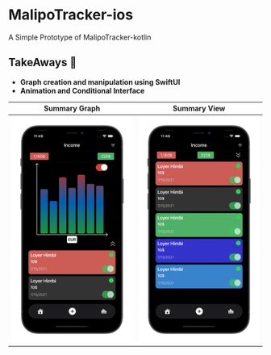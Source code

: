 # MalipoTracker-ios
A Simple Prototype of MalipoTracker-kotlin

## TakeAways 🚀

- **Graph creation and manipulation using SwiftUI**
- **Animation and Conditional Interface**

Summary Graph              |  Summary View
:-------------------------:|:-------------------------:
![](graphview.png)  |  ![](summaryview.png)

